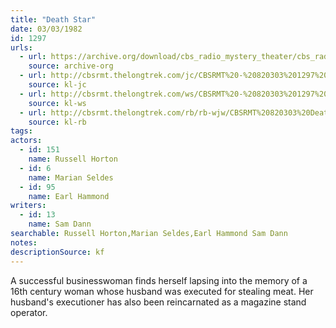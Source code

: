 ```yaml
---
title: "Death Star"
date: 03/03/1982
id: 1297
urls: 
  - url: https://archive.org/download/cbs_radio_mystery_theater/cbs_radio_mystery_theater-1251-1300.zip/cbs_radio_mystery_theater-1251-1300%2Fcbsrmt_1297_death_star.mp3
    source: archive-org
  - url: http://cbsrmt.thelongtrek.com/jc/CBSRMT%20-%20820303%201297%20Death%20Star%20vbr%20fb_jc.mp3
    source: kl-jc
  - url: http://cbsrmt.thelongtrek.com/ws/CBSRMT%20-%20820303%201297%20Death%20Star_ws.mp3
    source: kl-ws
  - url: http://cbsrmt.thelongtrek.com/rb/rb-wjw/CBSRMT%20820303%20Death%20Star_wjw.mp3
    source: kl-rb
tags: 
actors:  
  - id: 151
    name: Russell Horton  
  - id: 6
    name: Marian Seldes  
  - id: 95
    name: Earl Hammond
writers:  
  - id: 13
    name: Sam Dann
searchable: Russell Horton,Marian Seldes,Earl Hammond Sam Dann
notes: 
descriptionSource: kf
---
```

A successful businesswoman finds herself lapsing into the memory of a 16th century woman whose husband was executed for stealing meat. Her husband's executioner has also been reincarnated as a magazine stand operator.